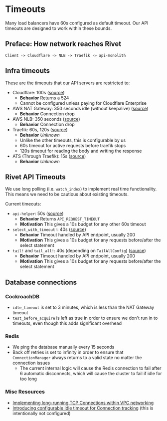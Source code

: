 # Timeouts

Many load balancers have 60s configured as default timeout. Our API timeouts are designed to work within these
bounds.

## Preface: How network reaches Rivet

```
Client -> Cloudflare -> NLB -> Traefik -> api-monolith
```

## Infra timeouts

These are the timeouts that our API servers are restricted to:

- Cloudflare: 100s
  ([source](https://developers.cloudflare.com/support/troubleshooting/cloudflare-errors/troubleshooting-cloudflare-5xx-errors/#error-524-a-timeout-occurred))
  - **Behavior** Returns a 524
  - Cannot be configured unless paying for Cloudflare Enterprise
- AWS NAT Gateway: 350 seconds idle (without keepalive)
  ([source](https://docs.aws.amazon.com/vpc/latest/userguide/nat-gateway-troubleshooting.html#nat-gateway-troubleshooting-timeout))
  - **Behavior** Connection drop
- AWS NLB: 350 seconds
  ([source](https://docs.aws.amazon.com/elasticloadbalancing/latest/network/network-load-balancers.html#connection-idle-timeout))
  - **Behavior** Connection drop
- Traefik: 60s, 120s
  ([source](https://github.com/rivet-gg/rivet/blob/c63067ce6e81f97b435e424e576fbd922b14f748/infra/tf/k8s_infra/traefik.tf#L65))
  - **Behavior** _Unknown_
  - Unlike the other timeouts, this is configurable by us
  - 60s timeout for active requests before traefik stops
  - 120s timeout for reading the body and writing the response
- ATS (Through Traefik): 15s
  ([source](https://github.com/rivet-gg/rivet/blob/01-26-Add_timeouts_max_in_flight_compression_to_API_and_CDN/infra/tf/k8s_infra/traffic_server.tf#L313))
  - **Behavior** _Unknown_

## Rivet API Timeouts

We use long polling (i.e. `watch_index`) to implement real time functionality. This means we need to be
cautious about existing timeouts.

Current timeouts:

- `api-helper`: 50s
  ([source](https://github.com/rivet-gg/rivet/blob/9811ae11656d63e26b4814fe15f7f852f5479a48/lib/api-helper/macros/src/lib.rs#L975))
  - **Behavior** Returns `API_REQUEST_TIMEOUT`
  - **Motivation** This gives a 10s budget for any other 60s timeout
- `select_with_timeout!`: 40s
  ([source](https://github.com/rivet-gg/rivet/blob/9811ae11656d63e26b4814fe15f7f852f5479a48/lib/util/macros/src/lib.rs#L12))
  - **Behavior** Timeout handled by API endpoint, usually 200
  - **Motivation** This gives a 10s budget for any requests before/after the select statement
- `tail!` and `tail_all!`: 40s (depending on `TailAllConfig`)
  ([source](https://github.com/rivet-gg/rivet/blob/9811ae11656d63e26b4814fe15f7f852f5479a48/lib/util/macros/src/lib.rs#L12))
  - **Behavior** Timeout handled by API endpoint, usually 200
  - **Motivation** This gives a 10s budget for any requests before/after the select statement

## Database connections

### CockroachDB

- `idle_timeout` is set to 3 minutes, which is less than the NAT Gateway timeout
- `test_before_acquire` is left as true in order to ensure we don't run in to timeouts, even though this adds
  significant overhead

### Redis

- We ping the database manually every 15 seconds
- Back off retries is set to infinity in order to ensure that `ConnectionManager` always returns to a valid
  state no matter the connection issues
  - The current internal logic will cause the Redis connection to fail after 6 automatic disconnects, which
    will cause the cluster to fail if idle for too long

### Misc Resources

- [Implementing long-running TCP Connections within VPC networking](https://aws.amazon.com/blogs/networking-and-content-delivery/implementing-long-running-tcp-connections-within-vpc-networking/)
- [Introducing configurable Idle timeout for Connection tracking](https://aws.amazon.com/blogs/networking-and-content-delivery/introducing-configurable-idle-timeout-for-connection-tracking/)
  (this is intentionally not configured)
